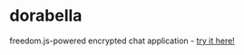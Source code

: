 # dorabella
freedom.js-powered encrypted chat application -
[try it here!](http://www.dorabella.io/)
